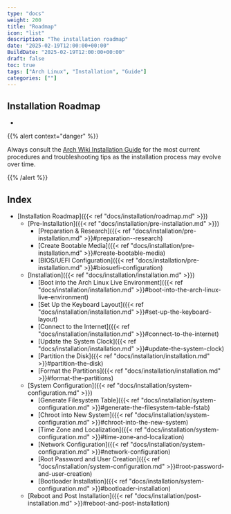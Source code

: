 ```yaml
---
type: "docs"
weight: 200
title: "Roadmap"
icon: "list"
description: "The installation roadmap"
date: "2025-02-19T12:00:00+00:00"
BuildDate: "2025-02-19T12:00:00+00:00"
draft: false
toc: true
tags: ["Arch Linux", "Installation", "Guide"]
categories: [""]
---
```


## Installation Roadmap

+






{{% alert context="danger" %}}

Always consult the [Arch Wiki Installation Guide](https://wiki.archlinux.org/title/Installation_guide) for the most current procedures and troubleshooting tips as the installation process may evolve over time.

{{% /alert %}}

## Index

- [Installation Roadmap]({{< ref "docs/installation/roadmap.md" >}})
  - [Pre-Installation]({{< ref "docs/installation/pre-installation.md" >}})
    - [Preparation & Research]({{< ref "docs/installation/pre-installation.md" >}}#preparation--research)
    - [Create Bootable Media]({{< ref "docs/installation/pre-installation.md" >}}#create-bootable-media)
    - [BIOS/UEFI Configuration]({{< ref "docs/installation/pre-installation.md" >}}#biosuefi-configuration)
  - [Installation]({{< ref "docs/installation/installation.md" >}})
    - [Boot into the Arch Linux Live Environment]({{< ref "docs/installation/installation.md" >}}#boot-into-the-arch-linux-live-environment)
    - [Set Up the Keyboard Layout]({{< ref "docs/installation/installation.md" >}}#set-up-the-keyboard-layout)
    - [Connect to the Internet]({{< ref "docs/installation/installation.md" >}}#connect-to-the-internet)
    - [Update the System Clock]({{< ref "docs/installation/installation.md" >}}#update-the-system-clock)
    - [Partition the Disk]({{< ref "docs/installation/installation.md" >}}#partition-the-disk)
    - [Format the Partitions]({{< ref "docs/installation/installation.md" >}}#format-the-partitions)
  - [System Configuration]({{< ref "docs/installation/system-configuration.md" >}})
    - [Generate Filesystem Table]({{< ref "docs/installation/system-configuration.md" >}}#generate-the-filesystem-table-fstab)
    - [Chroot into New System]({{< ref "docs/installation/system-configuration.md" >}}#chroot-into-the-new-system)
    - [Time Zone and Localization]({{< ref "docs/installation/system-configuration.md" >}}#time-zone-and-localization)
    - [Network Configuration]({{< ref "docs/installation/system-configuration.md" >}}#network-configuration)
    - [Root Password and User Creation]({{< ref "docs/installation/system-configuration.md" >}}#root-password-and-user-creation)
    - [Bootloader Installation]({{< ref "docs/installation/system-configuration.md" >}}#bootloader-installation)
  - [Reboot and Post Installation]({{< ref "docs/installation/post-installation.md" >}}#reboot-and-post-installation)
